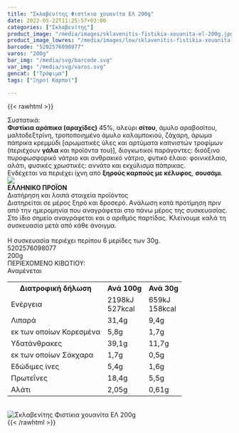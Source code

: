```yaml
---
title: "Σκλαβενίτης Φιστίκια χουανίτα ΕΛ 200g"
date: 2022-05-22T11:25:57+03:00
categories: ["Σκλαβενίτης"]
product_image: "/media/images/sklavenitis-fistikia-xouanita-el-200g.jpg"
product_image_lowres: "/media/images/low/sklavenitis-fistikia-xouanita-el-200g.jpg"
barcode: "5202576098077"
varos: "200g"
bar_img: "/media/svg/barcode.svg"
var_img: "/media/svg/varos.svg"
gencat: ["Τρόφιμα"]
tags: ["Ξηροί Καρποί"]

---
```

{{< rawhtml >}}

<div class="sload504"><div class="product"><div id="sistatika">Συστατικά:</div><div class="alltext"><b>Φιστίκια αράπικα (αραχίδες)</b> 45%, αλεύρι <b>σίτου</b>, άμυλο αραβοσίτου, μαλτοδεξτρίνη, τροποποιημένο άμυλο καλαμποκιού, ζάχαρη, άρωμα πάπρικα κρεμμύδι [αρωματικές ύλες και αρτύματα καπνιστών τροφίμων (περιέχουν <b>γάλα</b> και προϊόντα του)], διογκωτικοί παράγοντες: δισόξινο πυροφωσφορικό νάτριο και ανθρακικό νάτριο, φυτικό έλαιο: φοινικέλαιο, αλάτι, φυσικές χρωστικές: αννάτο και εκχύλισμα πάπρικας.<br>Ενδέχεται να περιέχει ίχνη από <b>ξηρούς καρπούς με κέλυφος</b>, <b>σουσάμι</b>.<br></div><div id="flag"><div id="flagimage"><img src="/media/icons/gr.svg"></div><span id="flagtext"><b>ΕΛΛΗΝΙΚΟ ΠΡΟΪΟΝ</b></span></div><div id="loipa">Διατήρηση και λοιπά στοιχεία προϊόντος</div><div class="alltext">Διατηρείται σε μέρος ξηρό και δροσερό. Aνάλωση κατά προτίμηση πριν από την ημερομηνία που αναγράφεται στο πάνω μέρος της συσκευασίας. Στο ίδιο σημείο αναγράφεται και ο αριθμός παρτίδας. Κλείνουμε καλά τη συσκευασία μετά από κάθε άνοιγμα.<br><br>Η συσκευασία περιέχει περίπου 6 μερίδες των 30g.</div><div id="barcode"><div id="barimage1"></div><span id="bartext">5202576098077</span></div><div id="varos"><div id="varosimage1"></div><span id="varostext">200g</span></div><div id="kivotio">ΠΕΡΙΕΧΟΜΕΝΟ ΚΙΒΩΤΙΟΥ:<br>Αναμένεται</div><div class="tabout"><table id="diatable"><tbody><tr><th>Διατροφική δήλωση</th><th>Ανά 100g</th><th>Ανά 30g</th></tr><tr><td class="texr2">Ενέργεια</td><td class="texr">2198kJ<br>527kcal</td><td class="texr">659kJ<br>158kcal</td></tr><tr><td class="texr2">Λιπαρά</td><td class="texr">31,4g</td><td class="texr">9,4g</td></tr><tr><td class="gray">εκ των οποίων Κορεσµένα</td><td class="gray2">5,8g</td><td class="gray2">1,7g</td></tr><tr><td class="texr2">Yδατάνθρακες</td><td class="texr">39,1g</td><td class="texr">11,7g</td></tr><tr><td class="gray">εκ των οποίων Σάκχαρα</td><td class="gray2">1,7g</td><td class="gray2">0,5g</td></tr><tr><td class="texr2">Eδώδιμες ίνες</td><td class="texr">5,4g</td><td class="texr">1,6g</td></tr><tr><td class="texr2">Πρωτεΐνες</td><td class="texr">18,4g</td><td class="texr">5,5g</td></tr><tr><td class="texr2">Αλάτι</td><td class="texr">2,05g</td><td class="texr">0,61g</td></tr></tbody></table></div><br><div class="pimg"><img alt="Σκλαβενίτης Φιστίκια χουανίτα ΕΛ 200g" title="Σκλαβενίτης Φιστίκια χουανίτα ΕΛ 200g" src="/media/images/sklavenitis-fistikia-xouanita-el-200g.jpg"></div></div></div>
{{< /rawhtml >}}


